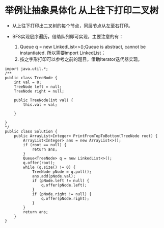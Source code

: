 # 举例让抽象具体化 从上往下打印二叉树

* 从上往下打印出二叉树的每个节点，同层节点从左至右打印。

* BFS实现层序遍历，借助队列即可实现，主要注意的有：
    1. Queue<TreeNode> q = new LinkedList<>();Queue is abstract, cannot be instantiated. 所以需要import LinkedList；
    2. 按之字形打印可以参考之前的题目，借助Iterator迭代器实现。

```
import java.util.*;
/**
public class TreeNode {
    int val = 0;
    TreeNode left = null;
    TreeNode right = null;

    public TreeNode(int val) {
        this.val = val;

    }

}
*/
public class Solution {
    public ArrayList<Integer> PrintFromTopToBottom(TreeNode root) {
        ArrayList<Integer> ans = new ArrayList<>();
        if (root == null) {
            return ans;
        }
        Queue<TreeNode> q = new LinkedList<>();
        q.offer(root);
        while (q.size() != 0) {
            TreeNode pNode = q.poll();
            ans.add(pNode.val);
            if (pNode.left != null) {
                q.offer(pNode.left);
            }
            if (pNode.right != null) {
                q.offer(pNode.right);
            }
        }
        return ans;
    }
}
```